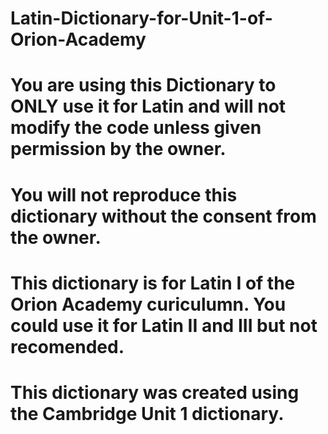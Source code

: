# Latin-Dictionary-for-Unit-1-of-Orion-Academy
# You are using this Dictionary to ONLY use it for Latin and will not modify the code unless given permission by the owner.
# You will not reproduce this dictionary without the consent from the owner.
# This dictionary is for Latin I of the Orion Academy curiculumn. You could use it for Latin II and III but not recomended.
# This dictionary was created using the Cambridge Unit 1 dictionary.
